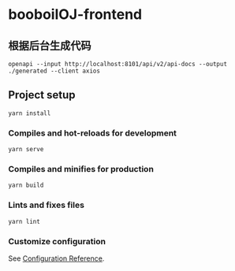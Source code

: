 # booboilOJ-frontend

## 根据后台生成代码

```shell
openapi --input http://localhost:8101/api/v2/api-docs --output ./generated --client axios
```

## Project setup

```
yarn install
```

### Compiles and hot-reloads for development

```
yarn serve
```

### Compiles and minifies for production

```
yarn build
```

### Lints and fixes files

```
yarn lint
```

### Customize configuration

See [Configuration Reference](https://cli.vuejs.org/config/).
